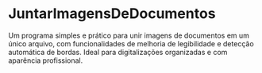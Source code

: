 # JuntarImagensDeDocumentos
Um programa simples e prático para unir imagens de documentos em um único arquivo, com funcionalidades de melhoria de legibilidade e detecção automática de bordas. Ideal para digitalizações organizadas e com aparência profissional.
